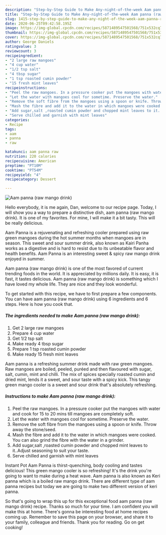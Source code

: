 ```yaml
---
description: "Step-by-Step Guide to Make Any-night-of-the-week Aam panna (raw mango drink)"
title: "Step-by-Step Guide to Make Any-night-of-the-week Aam panna (raw mango drink)"
slug: 1415-step-by-step-guide-to-make-any-night-of-the-week-aam-panna-raw-mango-drink
date: 2020-06-25T09:42:58.195Z
image: https://img-global.cpcdn.com/recipes/5871489547501568/751x532cq70/aam-panna-raw-mango-drink-recipe-main-photo.jpg
thumbnail: https://img-global.cpcdn.com/recipes/5871489547501568/751x532cq70/aam-panna-raw-mango-drink-recipe-main-photo.jpg
cover: https://img-global.cpcdn.com/recipes/5871489547501568/751x532cq70/aam-panna-raw-mango-drink-recipe-main-photo.jpg
author: George Daniels
ratingvalue: 3
reviewcount: 3
recipeingredient:
- "2 large raw mangoes"
- "4 cup water"
- "1/2 tsp salt"
- "4 tbsp sugar"
- "1 tsp roasted cumin powder"
- "15 fresh mint leaves"
recipeinstructions:
- "Peel the raw mangoes. In a pressure cooker put the mangoes with water and cook for 15 to 20 mins till mangoes are completely soft."
- "Let the water with mangoes cool for sometime. Preserve the water."
- "Remove the soft fibre from the mangoes using a spoon or knife. Throw away the stone/seed."
- "Mash the fibre and add it to the water in which mangoes were cooked. You can also grind the fibre with the water in a grinder."
- "Add sugar,salt ,roasted cumin powder and chopped mint leaves to it..Adjust seasoning to suit your taste."
- "Serve chilled and garnish with mint leaves"
categories:
- Recipe
tags:
- aam
- panna
- raw

katakunci: aam panna raw 
nutrition: 220 calories
recipecuisine: American
preptime: "PT10M"
cooktime: "PT54M"
recipeyield: "4"
recipecategory: Dessert

---
```



![Aam panna (raw mango drink)](https://img-global.cpcdn.com/recipes/5871489547501568/751x532cq70/aam-panna-raw-mango-drink-recipe-main-photo.jpg)

Hello everybody, it is me again, Dan, welcome to our recipe page. Today, I will show you a way to prepare a distinctive dish, aam panna (raw mango drink). It is one of my favorites. For mine, I will make it a bit tasty. This will be really delicious.

Aam Panna is a rejuvenating and refreshing cooler prepared using raw green mangoes during the hot summer months when mangoes are in season. This sweet and sour summer drink, also known as Kairi Panha works as a digestive and is hard to resist due to its unbeatable flavor and health benefits. Aam Panna is an interesting sweet &amp; spicy raw mango drink enjoyed in summer.

Aam panna (raw mango drink) is one of the most favored of current trending foods in the world. It is appreciated by millions daily. It is easy, it is fast, it tastes delicious. Aam panna (raw mango drink) is something which I have loved my whole life. They are nice and they look wonderful.


To get started with this recipe, we have to first prepare a few components. You can have aam panna (raw mango drink) using 6 ingredients and 6 steps. Here is how you cook that.

<!--inarticleads1-->

##### The ingredients needed to make Aam panna (raw mango drink):

1. Get 2 large raw mangoes
1. Prepare 4 cup water
1. Get 1/2 tsp salt
1. Make ready 4 tbsp sugar
1. Prepare 1 tsp roasted cumin powder
1. Make ready 15 fresh mint leaves


Aam panna is a refreshing summer drink made with raw green mangoes. Raw mangoes are boiled, peeled, puréed and then flavoured with sugar, salt, cumin, mint and chilli. The mix of spices specially roasted cumin and dried mint, lends it a sweet, and sour taste with a spicy kick. This tangy green mango cooler is a sweet and sour drink that&#39;s absolutely refreshing. 

<!--inarticleads2-->

##### Instructions to make Aam panna (raw mango drink):

1. Peel the raw mangoes. In a pressure cooker put the mangoes with water and cook for 15 to 20 mins till mangoes are completely soft.
1. Let the water with mangoes cool for sometime. Preserve the water.
1. Remove the soft fibre from the mangoes using a spoon or knife. Throw away the stone/seed.
1. Mash the fibre and add it to the water in which mangoes were cooked. You can also grind the fibre with the water in a grinder.
1. Add sugar,salt ,roasted cumin powder and chopped mint leaves to it..Adjust seasoning to suit your taste.
1. Serve chilled and garnish with mint leaves


Instant Pot Aam Panna is thirst-quenching, body cooling and tastes delicious! This green mango cooler is so refreshing! It&#39;s the drink you&#39;re going to want to make during a heat wave. Aam panna is also known as Keri panna which is a boiled raw mango drink. There are different type of aam panna recipes but today we are going to make two different version of keri panna. 

So that's going to wrap this up for this exceptional food aam panna (raw mango drink) recipe. Thanks so much for your time. I am confident you will make this at home. There's gonna be interesting food at home recipes coming up. Remember to save this page on your browser, and share it to your family, colleague and friends. Thank you for reading. Go on get cooking!
